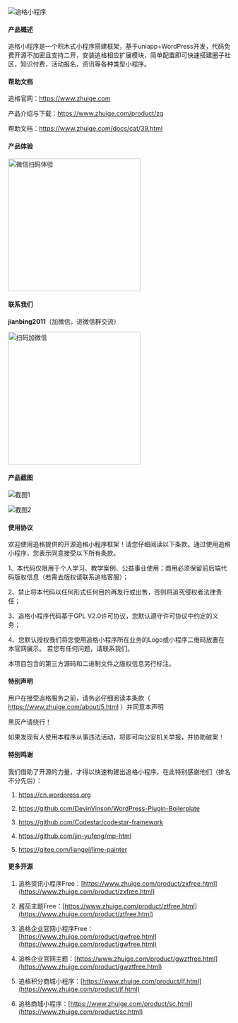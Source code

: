 
![追格小程序](https://q.zhuige.com/imgs/banner.png) 


#### 产品概述

追格小程序是一个积木式小程序搭建框架，基于uniapp+WordPress开发，代码免费开源不加密且支持二开，安装追格相应扩展模块，简单配置即可快速搭建圈子社区，知识付费，活动报名，资讯等各种类型小程序。



#### 帮助文档

追格官网：https://www.zhuige.com

产品介绍与下载：https://www.zhuige.com/product/zg

帮助文档：https://www.zhuige.com/docs/cat/39.html

#### 产品体验
<img src="https://www.zhuige.com/uploads/20210912/e829d0f3ab1f5b18cf3509c9d7e83434.jpg" alt="微信扫码体验" width="300" height="300" />


#### 联系我们

**jianbing2011**（加微信，进微信群交流）

<img src="https://www.zhuige.com/uploads/20210828/2830bbe86eb2379d2f629dd125c6f9d7.jpg" alt="扫码加微信" width="300" height="300" />


#### 产品截图

![截图1](https://q.zhuige.com/imgs/all.png) 

![截图2](https://q.zhuige.com/imgs/topics.png) 



#### 使用协议

欢迎使用追格提供的开源追格小程序框架！请您仔细阅读以下条款。通过使用追格小程序，您表示同意接受以下所有条款。

1、本代码仅限用于个人学习、教学案例、公益事业使用；商用必须保留前后端代码版权信息（若需去版权请联系追格客服）；

2、禁止将本代码以任何形式任何目的再发行或出售，否则将追究侵权者法律责任；

3、追格小程序代码基于GPL V2.0许可协议，您默认遵守许可协议中约定的义务；

4、您默认授权我们将您使用追格小程序所在业务的Logo或小程序二维码放置在本官网展示。 若您有任何问题，请联系我们。

本项目包含的第三方源码和二进制文件之版权信息另行标注。



#### 特别声明

用户在接受追格服务之前，请务必仔细阅读本条款（ https://www.zhuige.com/about/5.html ）并同意本声明

黑灰产请绕行！

如果发现有人使用本程序从事违法活动，将即可向公安机关举报，并协助破案！



#### 特别鸣谢

我们借助了开源的力量，才得以快速构建出追格小程序，在此特别感谢他们（排名不分先后）：

1. https://cn.wordpress.org

2. https://github.com/DevinVinson/WordPress-Plugin-Boilerplate

3. https://github.com/Codestar/codestar-framework

4. https://github.com/jin-yufeng/mp-html

5. https://gitee.com/liangei/lime-painter



#### 更多开源

1. 追格资讯小程序Free：[https://www.zhuige.com/product/zxfree.html](https://www.zhuige.com/product/zxfree.html)

2. 酱茄主题Free：[https://www.zhuige.com/product/ztfree.html](https://www.zhuige.com/product/ztfree.html)

3. 追格企业官网小程序Free：[https://www.zhuige.com/product/gwfree.html](https://www.zhuige.com/product/gwfree.html)

4. 追格企业官网主题：[https://www.zhuige.com/product/gwztfree.html](https://www.zhuige.com/product/gwztfree.html)

5. 追格积分商城小程序：[https://www.zhuige.com/product/jf.html](https://www.zhuige.com/product/jf.html)

6. 追格商城小程序：[https://www.zhuige.com/product/sc.html](https://www.zhuige.com/product/sc.html)
